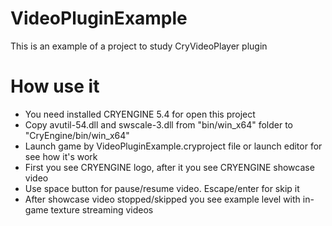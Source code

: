 # VideoPluginExample
This is an example of a project to study CryVideoPlayer plugin

# How use it
* You need installed CRYENGINE 5.4 for open this project
* Copy avutil-54.dll and swscale-3.dll from "bin/win_x64" folder to "CryEngine/bin/win_x64"
* Launch game by VideoPluginExample.cryproject file or launch editor for see how it's work
* First you see CRYENGINE logo, after it you see CRYENGINE showcase video
* Use space button for pause/resume video. Escape/enter for skip it
* After showcase video stopped/skipped you see example level with in-game texture streaming videos
